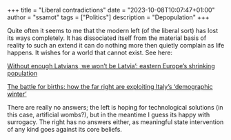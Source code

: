 +++
title = "Liberal contradictions"
date = "2023-10-08T10:07:47+01:00"
author = "ssamot"
tags = ["Politics"]
description = "Depopulation"
+++

Quite often it seems to me that the modern left (of the liberal sort) has lost its ways completely. It has dissociated itself from the material basis of reality to such an extend it can do nothing more then quietly complain as life happens. It wishes for a world that cannot exist. See here: 

[Without enough Latvians, we won’t be Latvia’: eastern Europe’s shrinking population](https://www.theguardian.com/world/2022/nov/16/latvia-baltic-population-demographic-crisis)

[The battle for births: how the far right are exploiting Italy’s ‘demographic winter’](https://www.theguardian.com/world/2023/oct/07/italy-births-far-right-demographic-winter)

There are really no answers; the left is hoping for technological solutions (in this case, artificial wombs?), but in the meantime I guess its happy with surrogacy. The right has no answers either, as meaningful state intervention of any kind goes against its core beliefs. 